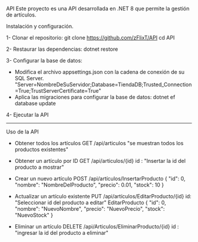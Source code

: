 API 
Este proyecto es una API desarrollada en .NET 8 que permite la gestión de artículos.

Instalación y configuración.

1- Clonar el repositorio:
    git clone https://github.com/zFlixT/API
     cd API

2- Restaurar las dependencias:
    dotnet restore

3- Configurar la base de datos:
- Modifica el archivo appsettings.json con la cadena de conexión de su SQL Server.
   "Server=NombreDeSuServidor;Database=TiendaDB;Trusted_Connection=True;TrustServerCertificate=True"
- Aplica las migraciones para configurar la base de datos:
    dotnet ef database update

4- Ejecutar la API

-------------------------------------------------------------------------------------------------------------

Uso de la API

- Obtener todos los artículos
   GET /api/articulos
     "se muestran todos los productos existentes"

- Obtener un artículo por ID
   GET /api/articulos/{id}
    id : "Insertar la id del producto a mostrar"

- Crear un nuevo artículo
   POST /api/artículos/InsertarProducto
     {
       "id": 0,
       "nombre": "NombreDelProducto",
       "precio": 0.01,
       "stock": 10
     }

- Actualizar un artículo existente
   PUT /api/artículos/EditarProducto/{id}
     id: "Seleccionar id del producto a editar"
	EditarProducto
	{
  	  "id": 0,
  	  "nombre": "NuevoNombre",
  	  "precio": "NuevoPrecio",
  	  "stock": "NuevoStock"
	}

- Eliminar un artículo
   DELETE /api/Articulos/EliminarProducto/{id}
      id : "ingresar la id del producto a eliminar"
